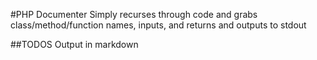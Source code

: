 #PHP Documenter
Simply recurses through code and grabs class/method/function names, inputs, and returns and outputs to stdout

##TODOS
Output in markdown